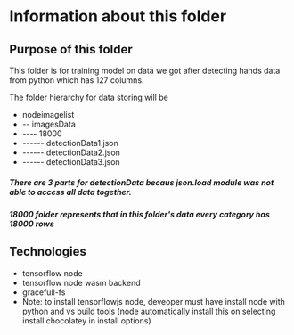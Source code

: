 # Information about this folder

## Purpose of this folder

This folder is for training model on data we got after detecting hands data from python which has 127 columns.

The folder hierarchy for data storing will be

-   nodeimagelist
-   -- imagesData
-   ---- 18000
-   ------ detectionData1.json
-   ------ detectionData2.json
-   ------ detectionData3.json

##### There are 3 parts for detectionData becaus json.load module was not able to access all data together.

##### 18000 folder represents that in this folder's data every category has 18000 rows

## Technologies

-   tensorflow node
-   tensorflow node wasm backend
-   gracefull-fs
-   Note: to install tensorflowjs node, deveoper must have install node with python and vs build tools (node automatically install this on selecting install chocolatey in install options)
